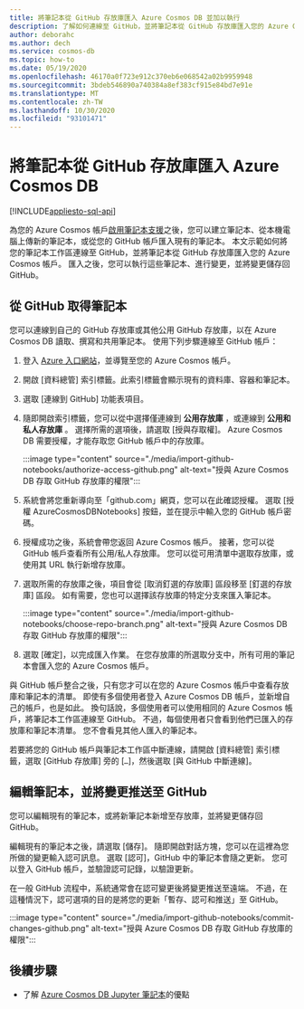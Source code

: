 ```yaml
---
title: 將筆記本從 GitHub 存放庫匯入 Azure Cosmos DB 並加以執行
description: 了解如何連線至 GitHub，並將筆記本從 GitHub 存放庫匯入您的 Azure Cosmos 帳戶。 匯入之後，您可以執行、編輯這些筆記本，並將變更儲存回 GitHub。
author: deborahc
ms.author: dech
ms.service: cosmos-db
ms.topic: how-to
ms.date: 05/19/2020
ms.openlocfilehash: 46170a0f723e912c370eb6e068542a02b9959948
ms.sourcegitcommit: 3bdeb546890a740384a8ef383cf915e84bd7e91e
ms.translationtype: MT
ms.contentlocale: zh-TW
ms.lasthandoff: 10/30/2020
ms.locfileid: "93101471"
---
```

# <a name="import-notebooks-from-a-github-repo-into-azure-cosmos-db"></a>將筆記本從 GitHub 存放庫匯入 Azure Cosmos DB
[!INCLUDE[appliesto-sql-api](includes/appliesto-sql-api.md)]

為您的 Azure Cosmos 帳戶[啟用筆記本支援](enable-notebooks.md)之後，您可以建立筆記本、從本機電腦上傳新的筆記本，或從您的 GitHub 帳戶匯入現有的筆記本。 本文示範如何將您的筆記本工作區連線至 GitHub，並將筆記本從 GitHub 存放庫匯入您的 Azure Cosmos 帳戶。 匯入之後，您可以執行這些筆記本、進行變更，並將變更儲存回 GitHub。

## <a name="get-notebooks-from-github"></a>從 GitHub 取得筆記本

您可以連線到自己的 GitHub 存放庫或其他公用 GitHub 存放庫，以在 Azure Cosmos DB 讀取、撰寫和共用筆記本。 使用下列步驟連線至 GitHub 帳戶：

1. 登入 [Azure 入口網站](https://portal.azure.com/)，並導覽至您的 Azure Cosmos 帳戶。

1. 開啟 [資料總管] 索引標籤。此索引標籤會顯示現有的資料庫、容器和筆記本。

1. 選取 [連線到 GitHub] 功能表項目。

1. 隨即開啟索引標籤，您可以從中選擇僅連線到 **公用存放庫** ，或連線到 **公用和私人存放庫** 。  選擇所需的選項後，請選取 [授與存取權]。 Azure Cosmos DB 需要授權，才能存取您 GitHub 帳戶中的存放庫。

   :::image type="content" source="./media/import-github-notebooks/authorize-access-github.png" alt-text="授與 Azure Cosmos DB 存取 GitHub 存放庫的權限":::

1. 系統會將您重新導向至「github.com」網頁，您可以在此確認授權。 選取 [授權 AzureCosmosDBNotebooks] 按鈕，並在提示中輸入您的 GitHub 帳戶密碼。

1. 授權成功之後，系統會帶您返回 Azure Cosmos 帳戶。 接著，您可以從 GitHub 帳戶查看所有公用/私人存放庫。 您可以從可用清單中選取存放庫，或使用其 URL 執行新增存放庫。

1. 選取所需的存放庫之後，項目會從 [取消釘選的存放庫] 區段移至 [釘選的存放庫] 區段。 如有需要，您也可以選擇該存放庫的特定分支來匯入筆記本。

   :::image type="content" source="./media/import-github-notebooks/choose-repo-branch.png" alt-text="授與 Azure Cosmos DB 存取 GitHub 存放庫的權限":::

1. 選取 [確定]，以完成匯入作業。 在您存放庫的所選取分支中，所有可用的筆記本會匯入您的 Azure Cosmos 帳戶。

與 GitHub 帳戶整合之後，只有您才可以在您的 Azure Cosmos 帳戶中查看存放庫和筆記本的清單。 即使有多個使用者登入 Azure Cosmos DB 帳戶，並新增自己的帳戶，也是如此。 換句話說，多個使用者可以使用相同的 Azure Cosmos 帳戶，將筆記本工作區連線至 GitHub。 不過，每個使用者只會看到他們已匯入的存放庫和筆記本清單。 您不會看見其他人匯入的筆記本。

若要將您的 GitHub 帳戶與筆記本工作區中斷連線，請開啟 [資料總管] 索引標籤，選取 [GitHub 存放庫] 旁的 [`…`]，然後選取 [與 GitHub 中斷連線]。

## <a name="edit-a-notebook-and-push-changes-to-github"></a>編輯筆記本，並將變更推送至 GitHub

您可以編輯現有的筆記本，或將新筆記本新增至存放庫，並將變更儲存回 GitHub。

編輯現有的筆記本之後，請選取 [儲存]。 隨即開啟對話方塊，您可以在這裡為您所做的變更輸入認可訊息。 選取 [認可]，GitHub 中的筆記本會隨之更新。 您可以登入 GitHub 帳戶，並驗證認可記錄，以驗證更新。

在一般 GitHub 流程中，系統通常會在認可變更後將變更推送至遠端。 不過，在這種情況下，認可選項的目的是將您的更新「暫存、認可和推送」至 GitHub。

:::image type="content" source="./media/import-github-notebooks/commit-changes-github.png" alt-text="授與 Azure Cosmos DB 存取 GitHub 存放庫的權限":::

## <a name="next-steps"></a>後續步驟

* 了解 [Azure Cosmos DB Jupyter 筆記本](cosmosdb-jupyter-notebooks.md)的優點

